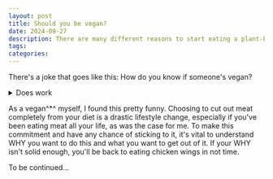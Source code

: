 ```yaml
---
layout: post
title: Should you be vegan?
date: 2024-09-27
description: There are many different reasons to start eating a plant-based diet. See if any of them resonate with you.
tags: 
categories: 
---
```


There's a joke that goes like this: How do you know if someone's vegan?

<details><summary>Does work</summary>

They'll tell you!

</details>

As a vegan^*^ myself, I found this pretty funny. Choosing to cut out meat completely from your diet is a drastic lifestyle change, especially if you've been eating meat all your life, as was the case for me. To make this commitment and have any chance of sticking to it, it's vital to understand WHY you want to do this and what you want to get out of it. If your WHY isn't solid enough, you'll be back to eating chicken wings in not time.

To be continued...





